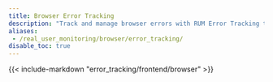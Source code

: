 ```yaml
---
title: Browser Error Tracking
description: "Track and manage browser errors with RUM Error Tracking to identify, prioritize, and resolve frontend issues affecting user experience."
aliases:
 - /real_user_monitoring/browser/error_tracking/
disable_toc: true
---
```


{{< include-markdown "error_tracking/frontend/browser" >}}
